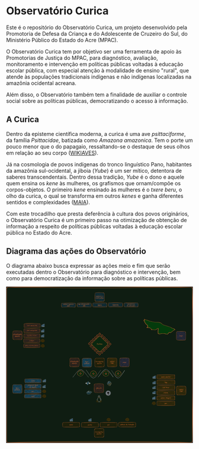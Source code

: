 # Observatório Curica
Este é o repositório do Observatório Curica, um projeto desenvolvido pela Promotoria de Defesa da Criança e do Adolescente de Cruzeiro do Sul, do Ministério Público do Estado do Acre (MPAC).

O Observatório Curica tem por objetivo ser uma ferramenta de apoio às Promotorias de Justiça do MPAC, para diagnóstico, avaliação, monitoramento e intervenção em políticas públicas voltadas à educação escolar pública, com especial atenção à modalidade de ensino "rural", que atende às populações tradicionais indígenas e não indígenas localizadas na amazônia ocidental acreana.

Além disso, o Observatório também tem a finalidade de auxiliar o controle social sobre as políticas públicas, democratizando o acesso à informação.

## A Curica
Dentro da episteme científica moderna, a curica é uma ave *psittaciforme*, da família *Psittacidae*, batizada como *Amazona amazonica*. Tem o porte um pouco menor que o do papagaio, ressaltando-se o destaque de seus olhos em relação ao seu corpo ([WIKIAVES](https://www.wikiaves.com.br/wiki/curica#:~:text=A%20curica%20%C3%A9%20uma%20ave,%2Dverdes%20e%20papagaio%2Dpoaieiro.)).  
  
Já na cosmologia de povos indígenas do tronco linguístico Pano, habitantes da amazônia sul-ocidental, a jiboia (*Yube*) é um ser mítico, detentora de saberes transcendentais. Dentro dessa tradição, *Yube* é o dono e aquele quem ensina os *kene* às mulheres, os grafismos que ornam/compõe os corpos-objetos. O primeiro *kene* ensinado às mulheres é o *txere beru*, o olho da curica, o qual se transforma em outros *kenes* e ganha diferentes sentidos e complexidades ([MAIA](https://acervo.socioambiental.org/acervo/documentos/kene-arte-dos-huni-kui)). 

Com este trocadilho que presta deferência à cultura dos povos originários, o Observatório Curica é um primeiro passo na otimização de obtenção de informação a respeito de políticas públicas voltadas à educação escolar pública no Estado do Acre.

## Diagrama das ações do Observatório
O diagrama abaixo busca expressar as ações meio e fim que serão executadas dentro o Observatório para diagnóstico e intervenção, bem como para democratização da informação sobre as políticas públicas.

![Diagrama](https://github.com/L-Honorato/OBS_Curica/blob/main/curica_DER_dark.png)



  
